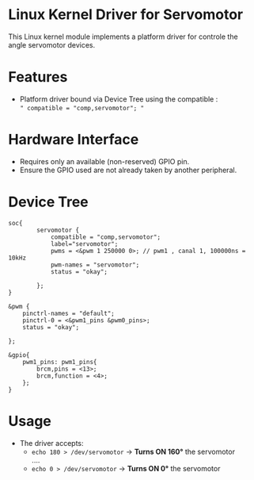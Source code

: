 #  Linux Kernel Driver for Servomotor 
This Linux kernel module implements a platform driver for controle the angle servomotor devices.

# Features

- Platform driver bound via Device Tree using the compatible :  
  `" compatible = "comp,servomotor"; "`

# Hardware Interface

- Requires only an available (non-reserved) GPIO pin.
- Ensure the GPIO used are not already taken by another peripheral.

# Device Tree 

```dts
soc{
		servomotor {
			compatible = "comp,servomotor";
			label="servomotor";
			pwms = <&pwm 1 250000 0>; // pwm1 , canal 1, 100000ns = 10kHz
			pwm-names = "servomotor";
			status = "okay";
			
		};
}

&pwm {
	pinctrl-names = "default";
	pinctrl-0 = <&pwm1_pins &pwm0_pins>;
	status = "okay";

};

&gpio{
	pwm1_pins: pwm1_pins{
		brcm,pins = <13>;
		brcm,function = <4>; 
	};
} 
```
# Usage

- The driver accepts:
  - `echo 180 > /dev/servomotor` → **Turns ON 160°** the servomotor  
  ....
  - `echo 0 > /dev/servomotor` → **Turns ON 0°** the servomotor

